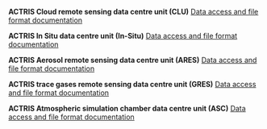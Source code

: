 **ACTRIS Cloud remote sensing data centre unit (CLU)**
[Data access and file format documentation](https://actris-cloudnet.github.io/cloudnetpy/fileformat.html)

**ACTRIS In Situ data centre unit (In-Situ)**
[Data access and file format documentation](https://ebas.nilu.no/data-access/)

**ACTRIS Aerosol remote sensing data centre unit (ARES)**
[Data access and file format documentation](https://www.earlinet.org/index.php?eID=tx_securedownloads&p=125&u=0&g=0&t=1712151337&hash=0241e9c3849418a9ddcfc7e8c52df87e5f58361a&file=fileadmin/user_upload/EARLINET_Database/EARLINET_Data_File_Structure_v2-0_11112019_01.pdf)

**ACTRIS trace gases remote sensing data centre unit (GRES)**
[Data access and file format documentation](https://gres.aeris-data.fr/documents/)

**ACTRIS Atmospheric simulation chamber data centre unit (ASC)**
[Data access and file format documentation](https://data.eurochamp.org/)

